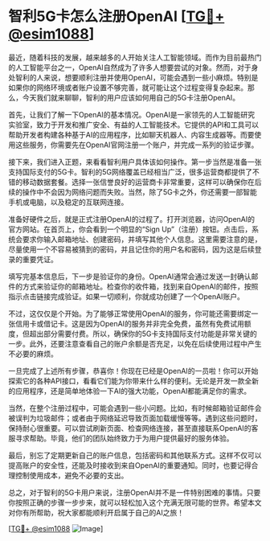 # 智利5G卡怎么注册OpenAI [[TG💪+ @esim1088](https://t.me/s/esim1088)]

最近，随着科技的发展，越来越多的人开始关注人工智能领域。而作为目前最热门的人工智能平台之一，OpenAI自然成为了许多人想要尝试的对象。然而，对于身处智利的人来说，想要顺利注册并使用OpenAI，可能会遇到一些小麻烦。特别是如果你的网络环境或者账户设置不够完善，就可能让这个过程变得复杂起来。那么，今天我们就来聊聊，智利的用户应该如何用自己的5G卡注册OpenAI。

首先，让我们了解一下OpenAI的基本情况。OpenAI是一家领先的人工智能研究实验室，致力于开发和推广安全、有益的人工智能技术。它提供的API和工具可以帮助开发者构建各种基于AI的应用程序，比如聊天机器人、内容生成器等。而要使用这些服务，你需要先在OpenAI官网注册一个账户，并完成一系列的验证步骤。

接下来，我们进入正题，来看看智利用户具体该如何操作。第一步当然是准备一张支持国际支付的5G卡。智利的5G网络覆盖已经相当广泛，很多运营商都提供了不错的移动数据套餐。选择一张信誉良好的运营商卡非常重要，这样可以确保你在后续的操作中不会因为网络问题而失败。当然，除了5G卡之外，你还需要一部智能手机或电脑，以及稳定的互联网连接。

准备好硬件之后，就是正式注册OpenAI的过程了。打开浏览器，访问OpenAI的官方网站。在首页上，你会看到一个明显的“Sign Up”（注册）按钮。点击后，系统会要求你输入邮箱地址、创建密码，并填写其他个人信息。这里需要注意的是，尽量使用一个不容易被猜到的密码，并且记住你的用户名和密码，因为这是后续登录的重要凭证。

填写完基本信息后，下一步是验证你的身份。OpenAI通常会通过发送一封确认邮件的方式来验证你的邮箱地址。检查你的收件箱，找到来自OpenAI的邮件，按照指示点击链接完成验证。如果一切顺利，你就成功创建了一个OpenAI账户。

不过，这仅仅是个开始。为了能够正常使用OpenAI的服务，你可能还需要绑定一张信用卡或借记卡。这是因为OpenAI的服务并非完全免费，虽然有免费试用额度，但超出部分需要付费。所以，确保你的5G卡支持国际支付功能是非常关键的一步。此外，还要注意查看自己的账户余额是否充足，以免在后续使用过程中产生不必要的麻烦。

一旦完成了上述所有步骤，恭喜你！你现在已经是OpenAI的一员啦！你可以开始探索它的各种API接口，看看它们能为你带来什么样的便利。无论是开发一款全新的应用程序，还是简单地体验一下AI的强大功能，OpenAI都能满足你的需求。

当然，在整个注册过程中，可能会遇到一些小问题。比如，有时候邮箱验证邮件会被误判为垃圾邮件；或者由于网络延迟导致页面加载缓慢等等。遇到这些问题时，保持耐心很重要。可以尝试刷新页面、检查网络连接，甚至直接联系OpenAI的客服寻求帮助。毕竟，他们的团队始终致力于为用户提供最好的服务体验。

最后，别忘了定期更新自己的账户信息，包括密码和其他联系方式。这样不仅可以提高账户的安全性，还能及时接收到来自OpenAI的重要通知。同时，也要记得合理控制使用成本，避免不必要的支出。

总之，对于智利的5G卡用户来说，注册OpenAI并不是一件特别困难的事情。只要你按照正确的步骤一步步来，就可以轻松加入这个充满无限可能的世界。希望本文对你有所帮助，祝大家都能顺利开启属于自己的AI之旅！

[[TG💪+ @esim1088](https://t.me/s/esim1088) ![Image](https://i.postimg.cc/4NQfJmqS/Snipaste-2025-05-13-00-14-12.png)]